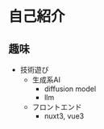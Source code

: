 # 自己紹介

## 趣味
- 技術遊び
    - 生成系AI
        - diffusion model
        - llm
    - フロントエンド
        - nuxt3, vue3